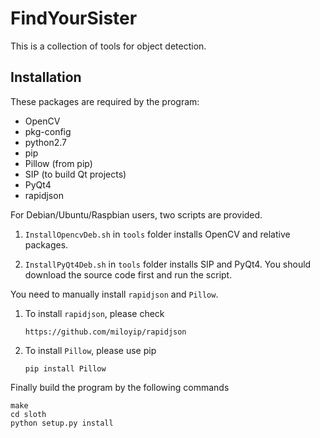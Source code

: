 # FindYourSister

This is a collection of tools for object detection.

## Installation

These packages are required by the program:

- OpenCV
- pkg-config
- python2.7
- pip
- Pillow (from pip)
- SIP (to build Qt projects)
- PyQt4
- rapidjson

For Debian/Ubuntu/Raspbian users, two scripts are provided.

  1. `InstallOpencvDeb.sh` in `tools` folder installs OpenCV and relative packages.

  2. `InstallPyQt4Deb.sh` in `tools` folder installs SIP and PyQt4. You should download the source code first and run the script.

You need to manually install `rapidjson` and `Pillow`.

  1. To install `rapidjson`, please check
     ```
     https://github.com/miloyip/rapidjson
     ```
 
  2. To install `Pillow`, please use pip
     ```
     pip install Pillow
     ```

Finally build the program by the following commands
```
make
cd sloth
python setup.py install
```


